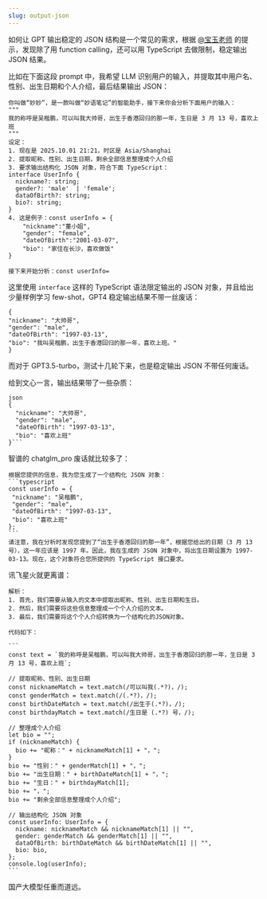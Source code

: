 ```yaml
---
slug: output-json
---
```


如何让 GPT 输出稳定的 JSON 结构是一个常见的需求，根据   [@宝玉老师](https://weibo.com/1727858283/NhkVKolQ8) 的提示，发现除了用 function calling，还可以用 TypeScript 去做限制，稳定输出 JSON 结果。

比如在下面这段 prompt 中，我希望 LLM 识别用户的输入，并提取其中用户名、性别、出生日期和个人介绍，最后结果输出 JSON：

```
你叫做“妙妙”，是一款叫做“妙语笔记”的智能助手，接下来你会分析下面用户的输入：
"""
我的称呼是吴楷鹏，可以叫我大帅哥，出生于香港回归的那一年，生日是 3 月 13 号，喜欢上班
"""
设定：
1. 现在是 2025.10.01 21:21，时区是 Asia/Shanghai
2. 提取昵称、性别、出生日期，剩余全部信息整理成个人介绍
3. 要求输出结构化 JSON 对象，符合下面 TypeScript：
interface UserInfo {
  nickname?: string;
  gender?: 'male'  | 'female';
  dataOfBirth?: string;
  bio?: string;
}
4. 这是例子：const userInfo = {
    "nickname":"董小姐",
    "gender": "female",
    "dateOfBirth":"2001-03-07",
    "bio": "家住在长沙，喜欢做饭"
}

接下来开始分析：const userInfo=
```

这里使用 `interface` 这样的 TypeScript 语法限定输出的 JSON 对象，并且给出少量样例学习 few-shot，GPT4 稳定输出结果不带一丝废话：

```
{
"nickname": "大帅哥",
"gender": "male",
"dateOfBirth": "1997-03-13",
"bio": "我叫吴楷鹏，出生于香港回归的那一年，喜欢上班。"
}
```

而对于 GPT3.5-turbo，测试十几轮下来，也是稳定输出 JSON 不带任何废话。

给到文心一言，输出结果带了一些杂质：

```
json
{  
  "nickname": "大帅哥",  
  "gender": "male",  
  "dateOfBirth": "1997-03-13",  
  "bio": "喜欢上班"  
}```
```

智谱的 chatglm_pro 废话就比较多了：

````
根据您提供的信息，我为您生成了一个结构化 JSON 对象：
```typescript
const userInfo = {  
 "nickname": "吴楷鹏",  
 "gender": "male",  
 "dateOfBirth": "1997-03-13",  
 "bio": "喜欢上班"  
};  
```
请注意，我在分析时发现您提到了“出生于香港回归的那一年”，根据您给出的日期（3 月 13 号），这一年应该是 1997 年。因此，我在生成的 JSON 对象中，将出生日期设置为 1997-03-13。现在，这个对象符合您所提供的 TypeScript 接口要求。
````

讯飞星火就更离谱：

````
解析：
1. 首先，我们需要从输入的文本中提取出昵称、性别、出生日期和生日。
2. 然后，我们需要将这些信息整理成一个个人介绍的文本。
3. 最后，我们需要将这个个人介绍转换为一个结构化的JSON对象。

代码如下：

```
const text = `我的称呼是吴楷鹏，可以叫我大帅哥，出生于香港回归的那一年，生日是 3 月 13 号，喜欢上班`;

// 提取昵称、性别、出生日期
const nicknameMatch = text.match(/可以叫我(.*?)，/);
const genderMatch = text.match(/(.*?)，/);
const birthDateMatch = text.match(/出生于(.*?)，/);
const birthdayMatch = text.match(/生日是 (.*?) 号，/);

// 整理成个人介绍
let bio = "";
if (nicknameMatch) {
  bio += "昵称：" + nicknameMatch[1] + "，";
}
bio += "性别：" + genderMatch[1] + "，";
bio += "出生日期：" + birthDateMatch[1] + "，";
bio += "生日：" + birthdayMatch[1];
bio += "，";
bio += "剩余全部信息整理成个人介绍";

// 输出结构化 JSON 对象
const userInfo: UserInfo = {
  nickname: nicknameMatch && nicknameMatch[1] || "",
  gender: genderMatch && genderMatch[1] || "",
  dataOfBirth: birthDateMatch && birthDateMatch[1] || "",
  bio: bio,
};
console.log(userInfo);
```
````

国产大模型任重而道远。
